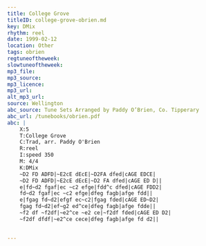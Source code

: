 ```yaml
---
title: College Grove
titleID: college-grove-obrien.md
key: DMix
rhythm: reel
date: 1999-02-12
location: Other
tags: obrien
regtuneoftheweek:
slowtuneoftheweek:
mp3_file:
mp3_source:
mp3_licence:
mp3_url:
alt_mp3_url:
source: Wellington
abc_source: Tune Sets Arranged by Paddy O’Brien, Co. Tipperary
abc_url: /tunebooks/obrien.pdf
abc: |
    X:5
    T:College Grove
    C:Trad, arr. Paddy O'Brien
    R:reel
    I:speed 350
    M: 4/4
    K:DMix
    ~D2 FD ADFD|~E2cE dEcE|~D2FA dfed|cAGE EDCE|
    ~D2 FD ADFD|~E2cE dEcE|~D2 FA dfed|cAGE ED D||
    e|fd~d2 fgaf|ec ~c2 efge|fdd^c dfed|cAGE FDD2|
    fd~d2 fgaf|ec ~c2 efge|dfeg fagb|afge fdd||
    e|fgag fd~d2|efgf ec~c2|fgag fded|cAGE ED~D2|
    fgag fd~d2|ef~g2 ed^ce|dfeg fagb|afge fdde||
    ~f2 df ~f2df|~e2^ce ~e2 ce|~f2df fded|cAGE ED D2|
    ~f2df dfdf|~e2^ce cece|dfeg fagb|afge fd d2||
    

---
```


